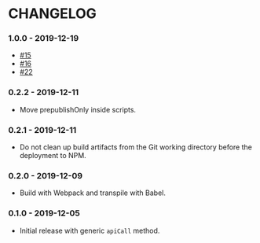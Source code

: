 # CHANGELOG

### 1.0.0 - 2019-12-19

- [#15](https://github.com/workast/workast-sdk-js/issues/15)
- [#16](https://github.com/workast/workast-sdk-js/issues/16)
- [#22](https://github.com/workast/workast-sdk-js/issues/22)

### 0.2.2 - 2019-12-11

- Move prepublishOnly inside scripts.

### 0.2.1 - 2019-12-11

- Do not clean up build artifacts from the Git working directory before the deployment to NPM.

### 0.2.0 - 2019-12-09

- Build with Webpack and transpile with Babel.

### 0.1.0 - 2019-12-05

- Initial release with generic `apiCall` method.